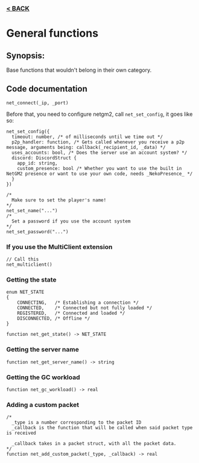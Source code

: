 ### [< BACK](start.md)

# General functions
## Synopsis:
Base functions that wouldn't belong in their own category.
## Code documentation
```gml
net_connect(_ip, _port)
```
Before that, you need to configure netgm2, call `net_set_config`, it goes like so:
```gml
net_set_config({
  timeout: number, /* of milliseconds until we time out */
  p2p_handler: function, /* Gets called whenever you receive a p2p message, arguments being: callback(_recipient_id, _data) */
  uses_accounts: bool, /* Does the server use an account system? */
  discord: DiscordStruct {
    app_id: string,
    custom_presence: bool /* Whether you want to use the built in NetGM2 presence or want to use your own code, needs _NekoPresence_ */
  }
})
```
```gml
/*
  Make sure to set the player's name!
*/
net_set_name("...")
/*
  Set a password if you use the account system
*/
net_set_password("...")
```
### If you use the MultiClient extension
```gml
// Call this
net_multiclient()
```
### Getting the state
```gml
enum NET_STATE 
{
	CONNECTING,   /* Establishing a connection */
	CONNECTED,    /* Connected but not fully loaded */
	REGISTERED,   /* Connected and loaded */
	DISCONNECTED, /* Offline */
}

function net_get_state() -> NET_STATE
```
### Getting the server name
```gml
function net_get_server_name() -> string
```
### Getting the GC workload
```gml
function net_gc_workload() -> real
```
### Adding a custom packet
```gml
/*
  _type is a number corresponding to the packet ID
  _callback is the function that will be called when said packet type is received

  _callback takes in a packet struct, with all the packet data.
*/
function net_add_custom_packet(_type, _callback) -> real
```
